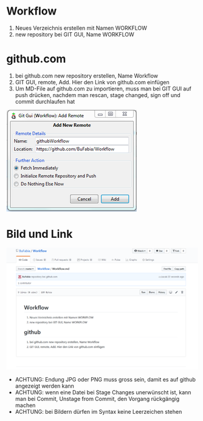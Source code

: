 # Workflow

1. Neues Verzeichnis erstellen mit Namen WORKFLOW
1. new repository bei GIT GUI, Name WORKFLOW

# github.com

1. bei github.com new repository erstellen, Name Workflow
1. GIT GUI, remote, Add. Hier den Link von github.com einfügen
1. Um MD-File auf github.com zu importieren, muss man bei GIT GUI auf push drücken, nachdem man rescan, stage changed, sign off und commit durchlaufen hat

![Link_github](Link_github.PNG)

# Bild und Link

![githubWorkflow](githubWorkflow.PNG)

* ACHTUNG: Endung JPG oder PNG muss gross sein, damit es auf github angezeigt werden kann
* ACHTUNG: wenn eine Datei bei Stage Changes unerwünscht ist, kann man bei Commit, Unstage from Commit, den Vorgang rückgängig machen
* ACHTUNG: bei Bildern dürfen im Syntax keine Leerzeichen stehen
